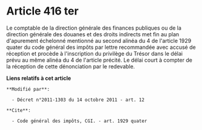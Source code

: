 # Article 416 ter

Le comptable de la direction générale des finances publiques ou de la direction générale des douanes et des droits indirects
met fin au plan d'apurement échelonné mentionné au second alinéa du 4 de l'article 1929 quater du code général des impôts par
lettre recommandée avec accusé de réception et procède à l'inscription du privilège du Trésor dans le délai prévu au même
alinéa du 4 de l'article précité. Le délai court à compter de la réception de cette dénonciation par le redevable.

**Liens relatifs à cet article**

	**Modifié par**:

	  - Décret n°2011-1303 du 14 octobre 2011 - art. 12

	**Cite**:

	  - Code général des impôts, CGI. - art. 1929 quater
